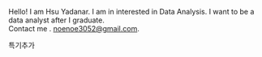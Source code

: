 Hello! I am Hsu Yadanar.
I am in interested in Data Analysis.
I want to be a data analyst after I graduate.  
Contact me . noenoe3052@gmail.com.  

특기추가   